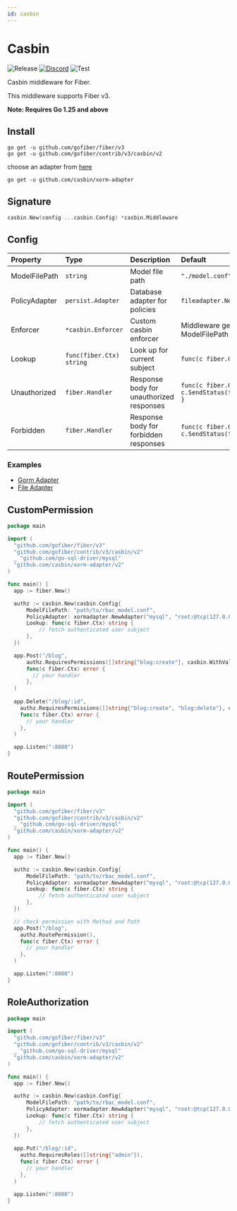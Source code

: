 ```yaml
---
id: casbin
---
```


# Casbin

![Release](https://img.shields.io/github/v/tag/gofiber/contrib?filter=casbin*)
[![Discord](https://img.shields.io/discord/704680098577514527?style=flat&label=%F0%9F%92%AC%20discord&color=00ACD7)](https://gofiber.io/discord)
![Test](https://github.com/gofiber/contrib/workflows/Test%20casbin/badge.svg)

Casbin middleware for Fiber.

This middleware supports Fiber v3.

**Note: Requires Go 1.25 and above**

## Install
```
go get -u github.com/gofiber/fiber/v3
go get -u github.com/gofiber/contrib/v3/casbin/v2
```
choose an adapter from [here](https://casbin.org/docs/adapters)
```
go get -u github.com/casbin/xorm-adapter
```

## Signature
```go
casbin.New(config ...casbin.Config) *casbin.Middleware
```

## Config

| Property      | Type                     | Description                              | Default |
|:--------------|:-------------------------|:-----------------------------------------|:-----------------------------------------------|
| ModelFilePath | `string`                 | Model file path                          | `"./model.conf"` |
| PolicyAdapter | `persist.Adapter`        | Database adapter for policies            | `fileadapter.NewAdapter("./policy.csv")` |
| Enforcer      | `*casbin.Enforcer`       | Custom casbin enforcer                   | Middleware generated enforcer using ModelFilePath & PolicyAdapter |
| Lookup        | `func(fiber.Ctx) string` | Look up for current subject              | `func(c fiber.Ctx) string { return "" }` |
| Unauthorized  | `fiber.Handler`          | Response body for unauthorized responses | `func(c fiber.Ctx) error { return c.SendStatus(fiber.StatusUnauthorized) }` |
| Forbidden     | `fiber.Handler`          | Response body for forbidden responses    | `func(c fiber.Ctx) error { return c.SendStatus(fiber.StatusForbidden) }` |


### Examples
- [Gorm Adapter](https://github.com/svcg/-fiber_casbin_demo)
- [File Adapter](https://github.com/gofiber/contrib/casbin/tree/master/example)

## CustomPermission

```go
package main

import (
  "github.com/gofiber/fiber/v3"
  "github.com/gofiber/contrib/v3/casbin/v2"
  _ "github.com/go-sql-driver/mysql"
  "github.com/casbin/xorm-adapter/v2"
)

func main() {
  app := fiber.New()

  authz := casbin.New(casbin.Config{
      ModelFilePath: "path/to/rbac_model.conf",
      PolicyAdapter: xormadapter.NewAdapter("mysql", "root:@tcp(127.0.0.1:3306)/"),
      Lookup: func(c fiber.Ctx) string {
          // fetch authenticated user subject
      },
  })

  app.Post("/blog",
      authz.RequiresPermissions([]string{"blog:create"}, casbin.WithValidationRule(casbin.MatchAllRule)),
      func(c fiber.Ctx) error {
        // your handler
      },
  )
  
  app.Delete("/blog/:id",
    authz.RequiresPermissions([]string{"blog:create", "blog:delete"}, casbin.WithValidationRule(casbin.AtLeastOneRule)),
    func(c fiber.Ctx) error {
      // your handler
    },
  )

  app.Listen(":8080")
}
```

## RoutePermission

```go
package main

import (
  "github.com/gofiber/fiber/v3"
  "github.com/gofiber/contrib/v3/casbin/v2"
  _ "github.com/go-sql-driver/mysql"
  "github.com/casbin/xorm-adapter/v2"
)

func main() {
  app := fiber.New()

  authz := casbin.New(casbin.Config{
      ModelFilePath: "path/to/rbac_model.conf",
      PolicyAdapter: xormadapter.NewAdapter("mysql", "root:@tcp(127.0.0.1:3306)/"),
      Lookup: func(c fiber.Ctx) string {
          // fetch authenticated user subject
      },
  })

  // check permission with Method and Path
  app.Post("/blog",
    authz.RoutePermission(),
    func(c fiber.Ctx) error {
      // your handler
    },
  )

  app.Listen(":8080")
}
```

## RoleAuthorization

```go
package main

import (
  "github.com/gofiber/fiber/v3"
  "github.com/gofiber/contrib/v3/casbin/v2"
  _ "github.com/go-sql-driver/mysql"
  "github.com/casbin/xorm-adapter/v2"
)

func main() {
  app := fiber.New()

  authz := casbin.New(casbin.Config{
      ModelFilePath: "path/to/rbac_model.conf",
      PolicyAdapter: xormadapter.NewAdapter("mysql", "root:@tcp(127.0.0.1:3306)/"),
      Lookup: func(c fiber.Ctx) string {
          // fetch authenticated user subject
      },
  })
  
  app.Put("/blog/:id",
    authz.RequiresRoles([]string{"admin"}),
    func(c fiber.Ctx) error {
      // your handler
    },
  )

  app.Listen(":8080")
}
```
